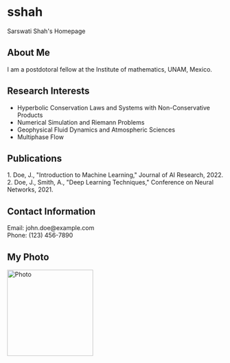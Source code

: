 # sshah
<!DOCTYPE html>
<html>
<head>
Sarswati Shah's Homepage
</head>
<body>

  <!-- <h1>Welcome!</h1> -->

  <h2>About Me</h2>
  <p>
    I am a postdotoral fellow at the Institute of mathematics, UNAM, Mexico.
  </p>

  <h2>Research Interests</h2>
  <ul>
    <li>Hyperbolic Conservation Laws and Systems with Non-Conservative Products</li>
    <li>Numerical Simulation and Riemann Problems</li>
    <li>Geophysical Fluid Dynamics and Atmospheric Sciences</li>
    <li>Multiphase Flow</li>
  </ul>

  <h2>Publications</h2>
  <p>
    1. Doe, J., "Introduction to Machine Learning," Journal of AI Research, 2022.
    <br>
    2. Doe, J., Smith, A., "Deep Learning Techniques," Conference on Neural Networks, 2021.
  </p>

  <h2>Contact Information</h2>
  <p>
    Email: john.doe@example.com
    <br>
    Phone: (123) 456-7890
  </p>

  <h2>My Photo</h2>
  <img src=“(PN.PNG) alt="Photo" width="200">

</body>
</html>
